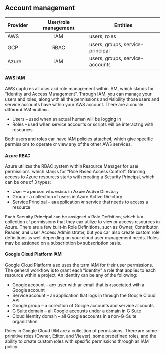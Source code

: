## Account management

| Provider | User/role management| Entities                         |
|----------|:-------------------:|----------------------------------|
| AWS      | IAM                 | users, roles                     |
| GCP      | RBAC                | users, groups, service-principal |
| Azure    | IAM                 | users, groups, service-accounts  |
     


#### AWS IAM
AWS captures all user and role management within IAM, which stands for “Identity and Access Management”. Through IAM, you can manage your users and roles, along with all the permissions and visibility those users and service accounts have within your AWS account. There are a couple different IAM entities:

 * Users – used when an actual human will be logging in
 * Roles – used when service accounts or scripts will be interacting with resources
 
Both users and roles can have IAM policies attached, which give specific permissions to operate or view any of the other AWS services.

#### Azure RBAC
Azure utilizes the RBAC system within Resource Manager for user permissions, which stands for “Role Based Access Control”. Granting access to Azure resources starts with creating a Security Principal, which can be one of 3 types:

 * User – a person who exists in Azure Active Directory
 * Group – a collection of users in Azure Active Directory
 * Service Principal – an application or service that needs to access a resource
 
Each Security Principal can be assigned a Role Definition, which is a collection of permissions that they can utilize to view or access resources in Azure. There are a few built-in Role Definitions, such as Owner, Contributor, Reader, and User Access Administrator, but you can also create custom role definitions as well depending on your cloud user management needs.  Roles may be assigned on a subscription by subscription basis.

#### Google Cloud Platform IAM
Google Cloud Platform also uses the term IAM for their user permissions. The general workflow is to grant each “identity” a role that applies to each resource within a project. An identity can be any of the following:

 * Google account – any user with an email that is associated with a Google account
 * Service account – an application that logs in through the Google Cloud API
 * Google group – a collection of Google accounts and service accounts
 * G Suite domain – all Google accounts under a domain in G Suite
 * Cloud Identity domain – all Google accounts in a non-G-Suite organization
 
Roles in Google Cloud IAM are a collection of permissions. There are some primitive roles (Owner, Editor, and Viewer), some predefined roles, and the ability to create custom roles with specific permissions through an IAM policy.
